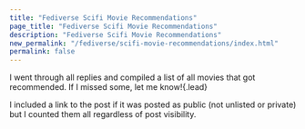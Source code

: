 ```yaml
---
title: "Fediverse Scifi Movie Recommendations"
page_title: "Fediverse Scifi Movie Recommendations"
description: "Fediverse Scifi Movie Recommendations"
new_permalink: "/fediverse/scifi-movie-recommendations/index.html"
permalink: false
---
```


I went through all replies and compiled a list of all movies that got recommended. If I missed some, let me know!{.lead}

I included a link to the post if it was posted as public (not unlisted or private) but I counted them all regardless of post visibility.